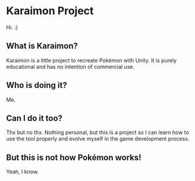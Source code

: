 # Karaimon Project
Hi. :)

## What is Karaimon?
Karaimon is a little project to recreate Pokémon with Unity. It is purely educational and has no intention of commercial use.

## Who is doing it?
Me.

## Can I do it too?
Thx but no thx. Nothing personal, but this is a project so I can learn how to use the tool properly and evolve myself in the game development process.

## But this is not how Pokémon works!
Yeah, I know.
